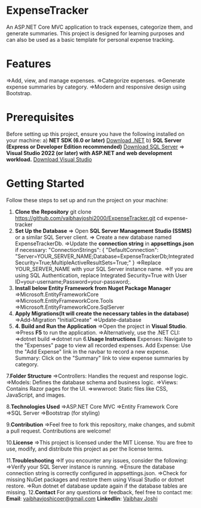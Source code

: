 # ExpenseTracker

An ASP.NET Core MVC application to track expenses, categorize them, and generate summaries. This project is designed for learning purposes and can also be used as a basic template for personal expense tracking.

# Features
=>Add, view, and manage expenses.
=>Categorize expenses.
=>Generate expense summaries by category.
=>Modern and responsive design using Bootstrap.

# Prerequisites
Before setting up this project, ensure you have the following installed on your machine:
a) **NET SDK (6.0 or later)**
[Download .NET](https://dotnet.microsoft.com/download)
b) **SQL Server (Express or Developer Edition recommended)**
[Download SQL Server](https://www.microsoft.com/en-in/sql-server/sql-server-downloads)
=> **Visual Studio 2022 (or later) with ASP.NET and web development workload.**
[Download Visual Studio](https://visualstudio.microsoft.com/)

# Getting Started
Follow these steps to set up and run the project on your machine:
1. **Clone the Repository**
git clone https://github.com/vaibhavjoshi2000/ExpenseTracker.git
cd expense-tracker
2. **Set Up the Database**
=> Open **SQL Server Management Studio (SSMS)** or a similar SQL Server client.
=> Create a new database named ExpenseTrackerDb.
=>Update the **connection string** in **appsettings.json** if necessary:
 "ConnectionStrings": {
    "DefaultConnection": "Server=YOUR_SERVER_NAME;Database=ExpenseTrackerDb;Integrated Security=True;MultipleActiveResultSets=True;"
}
  =>Replace YOUR_SERVER_NAME with your SQL Server instance name.
  =>If you are using SQL Authentication, replace Integrated Security=True with User ID=your-username;Password=your-password;.   
3. **Install below Entity Framework from Nuget Package Manager**
  =>Microsoft.EntityFrameworkCore
  =>Microsoft.EntityFrameworkCore.Tools
  =>Microsoft.EntityFrameworkCore.SqlServer
4. **Apply Migrations(It will create the necessary tables in the database)**
  =>Add-Migration "InitialCreate"
  =>Update-database
5. **4. Build and Run the Application**
  =>Open the project in **Visual Studio**.
  =>Press **F5** to run the application.
  =>Alternatively, use the .NET CLI:
    =>dotnet build
    =>dotnet run
6.**Usage Instructions**
  Expenses: Navigate to the "Expenses" page to view all recorded expenses.
  Add Expense: Use the "Add Expense" link in the navbar to record a new expense.
  Summary: Click on the "Summary" link to view expense summaries by category.

7.**Folder Structure**
 =>Controllers: Handles the request and response logic.
 =>Models: Defines the database schema and business logic.
 =>Views: Contains Razor pages for the UI.
 =>wwwroot: Static files like CSS, JavaScript, and images.

8.**Technologies Used**
  =>ASP.NET Core MVC
  =>Entity Framework Core
  =>SQL Server
  =>Bootstrap (for styling)

9.**Contribution**
   =>Feel free to fork this repository, make changes, and submit a pull request. Contributions are welcome!

10.**License**
    =>This project is licensed under the MIT License. You are free to use, modify, and distribute this project as per the license terms.

11.**Troubleshooting**
    =>If you encounter any issues, consider the following:
       =>Verify your SQL Server instance is running.
       =>Ensure the database connection string is correctly configured in appsettings.json.
       =>Check for missing NuGet packages and restore them using Visual Studio or dotnet restore.
       =>Run dotnet ef database update again if the database tables are missing.
12.**Contact**
For any questions or feedback, feel free to contact me:
**Email**: vaibhavjoshicoer@gmail.com
**Linkedlin**: [Vaibhav Joshi](https://www.linkedin.com/in/vaibhav-joshi-702287185/)









